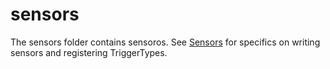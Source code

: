 # sensors

The sensors folder contains sensoros. See [Sensors](http://docs.stackstorm.com/sensors.html) for specifics on writing
sensors and registering TriggerTypes.

